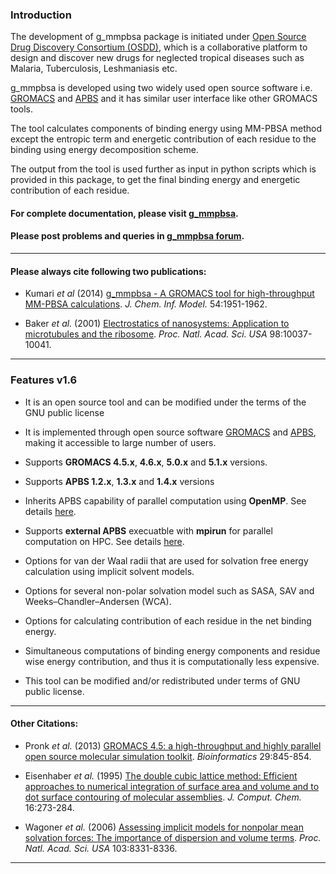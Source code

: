 ### Introduction


The development of g_mmpbsa package is initiated under [Open Source Drug Discovery Consortium (OSDD)][OSDD], which is a collaborative platform to design and discover new drugs for neglected tropical diseases such as Malaria, Tuberculosis, Leshmaniasis etc.

g_mmpbsa is developed using two widely used open source software i.e. [GROMACS][GROMACS] and [APBS][APBS] and it has similar user interface like other GROMACS tools.

The tool calculates components of binding energy using MM-PBSA method except the entropic term and energetic contribution of each residue to the binding using energy decomposition scheme.

The output from the tool is used further as input in python scripts which is provided in this package, to get the final binding energy and energetic contribution of each residue.

#### For complete documentation, please visit [g_mmpbsa](http://rashmikumari.github.io/g_mmpbsa/).
#### Please post problems and queries in [g_mmpbsa forum](https://groups.google.com/d/forum/g_mmpbsa).

***

#### Please always cite following two publications:

* Kumari _et al_ (2014) [g_mmpbsa - A GROMACS tool for high-throughput MM-PBSA calculations][g_mmpbsa paper]. _J. Chem. Inf. Model._ 54:1951-1962.

* Baker _et al._ (2001) [Electrostatics of nanosystems: Application to microtubules and the ribosome][apbs paper]. _Proc. Natl. Acad. Sci. USA_  98:10037-10041.

***


### Features v1.6


*   It is an open source tool and can be modified under the terms of the GNU public license

*   It is implemented through open source software [GROMACS][GROMACS] and [APBS][APBS], making it accessible to large number of users.

*   Supports **GROMACS 4.5.x**, **4.6.x**, **5.0.x** and **5.1.x** versions.

*   Supports **APBS 1.2.x**, **1.3.x** and **1.4.x** versions

*   Inherits APBS capability of parallel computation using **OpenMP**. See details [here](http://rashmikumari.github.io/g_mmpbsa/How-to-Run.html#openmp).

*   Supports **external APBS** execuatble with **mpirun** for parallel computation on HPC. See details [here](http://rashmikumari.github.io/g_mmpbsa/How-to-Run.html#mpirun).

*   Options for van der Waal radii that are used for solvation free energy calculation using implicit solvent models.

*   Options for several non-polar solvation model such as SASA, SAV and Weeks–Chandler–Andersen (WCA).

*   Options for calculating contribution of each residue in the net binding energy.

*   Simultaneous computations of binding energy components and residue wise energy contribution, and thus it is computationally less expensive.

*   This tool can be modified and/or redistributed under terms of GNU public license.


***

#### Other Citations:

* Pronk _et al._ (2013) [GROMACS 4.5: a high-throughput and highly parallel open source molecular simulation toolkit][gromacs paper]. _Bioinformatics_ 29:845-854.

* Eisenhaber _et al._ (1995) [The double cubic lattice method: Efficient approaches to numerical integration of surface area and volume and to dot surface contouring of molecular assemblies][sasa paper]. _J. Comput. Chem._ 16:273-284.

* Wagoner _et al._ (2006) [Assessing implicit models for nonpolar mean solvation forces: The importance of dispersion and volume terms][wca paper]. _Proc. Natl. Acad. Sci. USA_  103:8331-8336.

* * *

[OSDD]: http://www.osdd.net/
[GROMACS]: http://www.gromacs.org/
[APBS]: http://www.poissonboltzmann.org/
[forum]: https://groups.google.com/d/forum/g_mmpbsa
[g_mmpbsa paper]: http://pubs.acs.org/doi/abs/10.1021/ci500020m
[apbs paper]: http://www.pnas.org/content/98/18/10037.abstract
[gromacs paper]: http://bioinformatics.oxfordjournals.org/content/29/7/845.abstract
[sasa paper]: http://onlinelibrary.wiley.com/doi/10.1002/jcc.540160303/abstract
[wca paper]: http://www.pnas.org/content/103/22/8331.abstract
